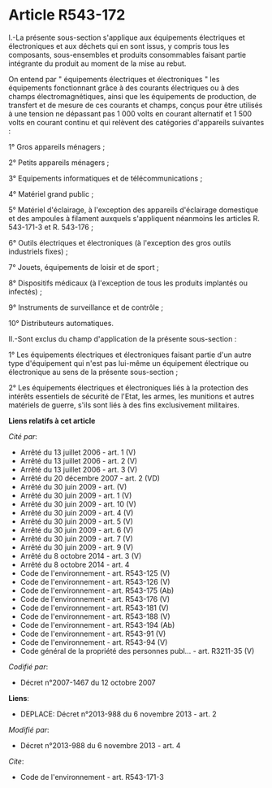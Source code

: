 # Article R543-172

I.-La présente sous-section s'applique aux équipements électriques et électroniques et aux déchets qui en sont issus, y
compris tous les composants, sous-ensembles et produits consommables faisant partie intégrante du produit au moment de la
mise au rebut. 

On entend par " équipements électriques et électroniques " les équipements fonctionnant grâce à des courants électriques ou à
des champs électromagnétiques, ainsi que les équipements de production, de transfert et de mesure de ces courants et champs,
conçus pour être utilisés à une tension ne dépassant pas 1 000 volts en courant alternatif et 1 500 volts en courant continu
et qui relèvent des catégories d'appareils suivantes : 

1° Gros appareils ménagers ; 

2° Petits appareils ménagers ; 

3° Equipements informatiques et de télécommunications ; 

4° Matériel grand public ; 

5° Matériel d'éclairage, à l'exception des appareils d'éclairage domestique et des ampoules à filament auxquels s'appliquent
néanmoins les articles R. 543-171-3 et R. 543-176 ; 

6° Outils électriques et électroniques (à l'exception des gros outils industriels fixes) ; 

7° Jouets, équipements de loisir et de sport ; 

8° Dispositifs médicaux (à l'exception de tous les produits implantés ou infectés) ; 

9° Instruments de surveillance et de contrôle ; 

10° Distributeurs automatiques. 

II.-Sont exclus du champ d'application de la présente sous-section : 

1° Les équipements électriques et électroniques faisant partie d'un autre type d'équipement qui n'est pas lui-même un
équipement électrique ou électronique au sens de la présente sous-section ; 

2° Les équipements électriques et électroniques liés à la protection des intérêts essentiels de sécurité de l'Etat, les
armes, les munitions et autres matériels de guerre, s'ils sont liés à des fins exclusivement militaires.

**Liens relatifs à cet article**

_Cité par_:

  - Arrêté du 13 juillet 2006 - art. 1 (V)
  - Arrêté du 13 juillet 2006 - art. 2 (V)
  - Arrêté du 13 juillet 2006 - art. 3 (V)
  - Arrêté du 20 décembre 2007 - art. 2 (VD)
  - Arrêté du 30 juin 2009 - art. (V)
  - Arrêté du 30 juin 2009 - art. 1 (V)
  - Arrêté du 30 juin 2009 - art. 10 (V)
  - Arrêté du 30 juin 2009 - art. 4 (V)
  - Arrêté du 30 juin 2009 - art. 5 (V)
  - Arrêté du 30 juin 2009 - art. 6 (V)
  - Arrêté du 30 juin 2009 - art. 7 (V)
  - Arrêté du 30 juin 2009 - art. 9 (V)
  - Arrêté du 8 octobre 2014 - art. 3 (V)
  - Arrêté du 8 octobre 2014 - art. 4
  - Code de l'environnement - art. R543-125 (V)
  - Code de l'environnement - art. R543-126 (V)
  - Code de l'environnement - art. R543-175 (Ab)
  - Code de l'environnement - art. R543-176 (V)
  - Code de l'environnement - art. R543-181 (V)
  - Code de l'environnement - art. R543-188 (V)
  - Code de l'environnement - art. R543-194 (Ab)
  - Code de l'environnement - art. R543-91 (V)
  - Code de l'environnement - art. R543-94 (V)
  - Code général de la propriété des personnes publ... - art. R3211-35 (V)

_Codifié par_:

  - Décret n°2007-1467 du 12 octobre 2007

**Liens**:

  - DEPLACE: Décret n°2013-988 du 6 novembre 2013 - art. 2

_Modifié par_:

  - Décret n°2013-988 du 6 novembre 2013 - art. 4

_Cite_:

  - Code de l'environnement - art. R543-171-3
